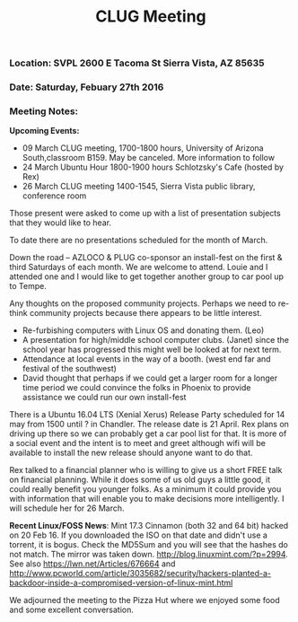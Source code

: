 ﻿---
layout: post
title: "CLUG Meeting"
Date: 2016-02-27
categories: meeting
---
### Location: SVPL 2600 E Tacoma St Sierra Vista, AZ 85635

### Date: Saturday, Febuary 27th 2016

### Meeting Notes:

**Upcoming Events:**

* 09 March CLUG meeting, 1700-1800 hours, University of Arizona South,classroom B159. May be canceled. More information to follow
* 24 March Ubuntu Hour 1800-1900 hours Schlotzsky's Cafe (hosted by Rex)
* 26 March CLUG meeting 1400-1545, Sierra Vista public library, conference room

Those present were asked to come up with a list of presentation subjects that they
would like to hear.

To date there are no presentations scheduled for the month of March.

Down the road – AZLOCO & PLUG co-sponsor an install-fest on the first & third Saturdays of each month. We are welcome to attend. Louie and I attended one and I would like to get together another group to car pool up to Tempe.

Any thoughts on the proposed community projects. Perhaps we need to re-think community projects because there appears to be little interest.
 - Re-furbishing computers with Linux OS and donating them. (Leo)
 - A presentation for high/middle school computer clubs. (Janet) since the school year has progressed this might well be looked at for next term.
 - Attendance at local events in the way of a booth. (west end far and festival of the southwest)
 - David thought that perhaps if we could get a larger room for a longer time period we could convince the folks in Phoenix to provide assistance we could run our own install-fest

There is a Ubuntu 16.04 LTS (Xenial Xerus) Release Party scheduled for 14 may from 1500 until ? in Chandler. The release date is 21 April. Rex plans on driving up there so we can probably get a car pool list for that. It is more of a social event and the intent is to meet and greet although wifi will be available to install the new release should anyone want to do that.

Rex talked to a financial planner who is willing to give us a short FREE talk on financial planning. While it does some of us old guys a little good, it could really benefit you younger folks. As a minimum it could provide you with information that will enable you to make decisions more intelligently. I will schedule her for 26 March.

**Recent Linux/FOSS News**:
Mint 17.3 Cinnamon (both 32 and 64 bit) hacked on 20 Feb 16. If you downloaded the ISO on that date and didn't use a torrent, it is bogus. Check the MD5Sum and you will see that the hashes do not match. The mirror was taken down. <http://blog.linuxmint.com/?p=2994>. See also <https://lwn.net/Articles/676664> and <http://www.pcworld.com/article/3035682/security/hackers-planted-a-backdoor-inside-a-compromised-version-of-linux-mint.html>

We adjourned the meeting to the Pizza Hut where we enjoyed some food and some excellent conversation.
